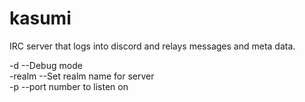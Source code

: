 kasumi
=============

IRC server that logs into discord and relays messages and meta data.

-d --Debug mode<br>
-realm --Set realm name for server<br>
-p --port number to listen on
